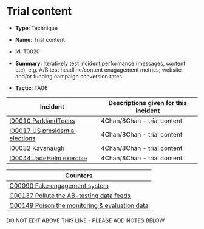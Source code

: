 # Trial content

* **Type**: Technique

* **Name**: Trial content

* **Id**: T0020

* **Summary**: Iteratively test incident performance (messages, content etc), e.g. A/B test headline/content enagagement metrics; website and/or funding campaign conversion rates

* **Tactic**: TA06


| Incident | Descriptions given for this incident |
| -------- | -------------------- |
| [I00010 ParklandTeens](../incidents/I00010.md) | 4Chan/8Chan - trial content |
| [I00017 US presidential elections](../incidents/I00017.md) | 4Chan/8Chan - trial content |
| [I00032 Kavanaugh](../incidents/I00032.md) | 4Chan/8Chan - trial content |
| [I00044 JadeHelm exercise](../incidents/I00044.md) | 4Chan/8Chan - trial content |



| Counters |
| -------- |
| [C00090 Fake engagement system](../counters/C00090.md) |
| [C00137 Pollute the AB-testing data feeds](../counters/C00137.md) |
| [C00149 Poison the monitoring & evaluation data](../counters/C00149.md) |


DO NOT EDIT ABOVE THIS LINE - PLEASE ADD NOTES BELOW